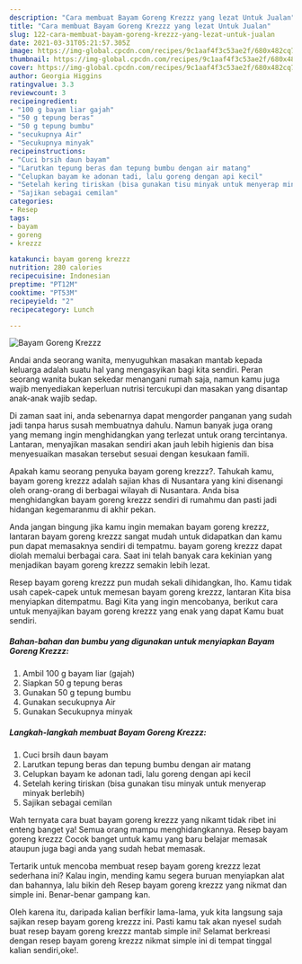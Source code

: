 ```yaml
---
description: "Cara membuat Bayam Goreng Krezzz yang lezat Untuk Jualan"
title: "Cara membuat Bayam Goreng Krezzz yang lezat Untuk Jualan"
slug: 122-cara-membuat-bayam-goreng-krezzz-yang-lezat-untuk-jualan
date: 2021-03-31T05:21:57.305Z
image: https://img-global.cpcdn.com/recipes/9c1aaf4f3c53ae2f/680x482cq70/bayam-goreng-krezzz-foto-resep-utama.jpg
thumbnail: https://img-global.cpcdn.com/recipes/9c1aaf4f3c53ae2f/680x482cq70/bayam-goreng-krezzz-foto-resep-utama.jpg
cover: https://img-global.cpcdn.com/recipes/9c1aaf4f3c53ae2f/680x482cq70/bayam-goreng-krezzz-foto-resep-utama.jpg
author: Georgia Higgins
ratingvalue: 3.3
reviewcount: 3
recipeingredient:
- "100 g bayam liar gajah"
- "50 g tepung beras"
- "50 g tepung bumbu"
- "secukupnya Air"
- "Secukupnya minyak"
recipeinstructions:
- "Cuci brsih daun bayam"
- "Larutkan tepung beras dan tepung bumbu dengan air matang"
- "Celupkan bayam ke adonan tadi, lalu goreng dengan api kecil"
- "Setelah kering tiriskan (bisa gunakan tisu minyak untuk menyerap minyak berlebih)"
- "Sajikan sebagai cemilan"
categories:
- Resep
tags:
- bayam
- goreng
- krezzz

katakunci: bayam goreng krezzz 
nutrition: 280 calories
recipecuisine: Indonesian
preptime: "PT12M"
cooktime: "PT53M"
recipeyield: "2"
recipecategory: Lunch

---
```



![Bayam Goreng Krezzz](https://img-global.cpcdn.com/recipes/9c1aaf4f3c53ae2f/680x482cq70/bayam-goreng-krezzz-foto-resep-utama.jpg)

Andai anda seorang wanita, menyuguhkan masakan mantab kepada keluarga adalah suatu hal yang mengasyikan bagi kita sendiri. Peran seorang  wanita bukan sekedar menangani rumah saja, namun kamu juga wajib menyediakan keperluan nutrisi tercukupi dan masakan yang disantap anak-anak wajib sedap.

Di zaman  saat ini, anda sebenarnya dapat mengorder panganan yang sudah jadi tanpa harus susah membuatnya dahulu. Namun banyak juga orang yang memang ingin menghidangkan yang terlezat untuk orang tercintanya. Lantaran, menyajikan masakan sendiri akan jauh lebih higienis dan bisa menyesuaikan masakan tersebut sesuai dengan kesukaan famili. 



Apakah kamu seorang penyuka bayam goreng krezzz?. Tahukah kamu, bayam goreng krezzz adalah sajian khas di Nusantara yang kini disenangi oleh orang-orang di berbagai wilayah di Nusantara. Anda bisa menghidangkan bayam goreng krezzz sendiri di rumahmu dan pasti jadi hidangan kegemaranmu di akhir pekan.

Anda jangan bingung jika kamu ingin memakan bayam goreng krezzz, lantaran bayam goreng krezzz sangat mudah untuk didapatkan dan kamu pun dapat memasaknya sendiri di tempatmu. bayam goreng krezzz dapat diolah memalui berbagai cara. Saat ini telah banyak cara kekinian yang menjadikan bayam goreng krezzz semakin lebih lezat.

Resep bayam goreng krezzz pun mudah sekali dihidangkan, lho. Kamu tidak usah capek-capek untuk memesan bayam goreng krezzz, lantaran Kita bisa menyiapkan ditempatmu. Bagi Kita yang ingin mencobanya, berikut cara untuk menyajikan bayam goreng krezzz yang enak yang dapat Kamu buat sendiri.

<!--inarticleads1-->

##### Bahan-bahan dan bumbu yang digunakan untuk menyiapkan Bayam Goreng Krezzz:

1. Ambil 100 g bayam liar (gajah)
1. Siapkan 50 g tepung beras
1. Gunakan 50 g tepung bumbu
1. Gunakan secukupnya Air
1. Gunakan Secukupnya minyak




<!--inarticleads2-->

##### Langkah-langkah membuat Bayam Goreng Krezzz:

1. Cuci brsih daun bayam
1. Larutkan tepung beras dan tepung bumbu dengan air matang
1. Celupkan bayam ke adonan tadi, lalu goreng dengan api kecil
1. Setelah kering tiriskan (bisa gunakan tisu minyak untuk menyerap minyak berlebih)
1. Sajikan sebagai cemilan




Wah ternyata cara buat bayam goreng krezzz yang nikamt tidak ribet ini enteng banget ya! Semua orang mampu menghidangkannya. Resep bayam goreng krezzz Cocok banget untuk kamu yang baru belajar memasak ataupun juga bagi anda yang sudah hebat memasak.

Tertarik untuk mencoba membuat resep bayam goreng krezzz lezat sederhana ini? Kalau ingin, mending kamu segera buruan menyiapkan alat dan bahannya, lalu bikin deh Resep bayam goreng krezzz yang nikmat dan simple ini. Benar-benar gampang kan. 

Oleh karena itu, daripada kalian berfikir lama-lama, yuk kita langsung saja sajikan resep bayam goreng krezzz ini. Pasti kamu tak akan nyesel sudah buat resep bayam goreng krezzz mantab simple ini! Selamat berkreasi dengan resep bayam goreng krezzz nikmat simple ini di tempat tinggal kalian sendiri,oke!.

